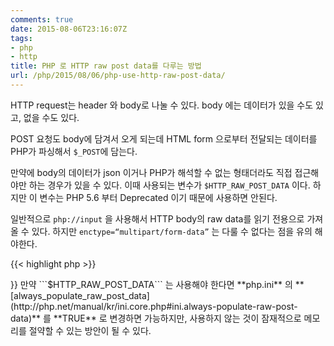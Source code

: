```yaml
---
comments: true
date: 2015-08-06T23:16:07Z
tags:
- php
- http
title: PHP 로 HTTP raw post data를 다루는 방법
url: /php/2015/08/06/php-use-http-raw-post-data/
---
```


HTTP request는 header 와 body로 나눌 수 있다.
body 에는 데이터가 있을 수도 있고, 없을 수도 있다.

POST 요청도 body에 담겨서 오게 되는데 HTML form 으로부터 전달되는 데이터를 PHP가 파싱해서 ```$_POST```에 담는다.

만약에 body의 데이터가 json 이거나 PHP가 해석할 수 없는 형태더라도 직접 접근해야만 하는 경우가 있을 수 있다.
이때 사용되는 변수가 ```$HTTP_RAW_POST_DATA``` 이다. 하지만 이 변수는 PHP 5.6 부터 Deprecated 이기 때문에 사용하면 안된다.

일반적으로 ```php://input``` 을 사용해서 HTTP body의 raw data를 읽기 전용으로 가져올 수 있다. 하지만 ```enctype=“multipart/form-data”``` 는 다룰 수 없다는 점을 유의 해야한다.

{{< highlight php >}}
<?php

$post_data = file_get_contents("php://input");

{{< / highlight >}}

만약 ```$HTTP_RAW_POST_DATA``` 는 사용해야 한다면 **php.ini** 의 **[always_populate_raw_post_data](http://php.net/manual/kr/ini.core.php#ini.always-populate-raw-post-data)** 를 **TRUE** 로 변경하면 가능하지만, 사용하지 않는 것이 잠재적으로 메모리를 절약할 수 있는 방안이 될 수 있다.
